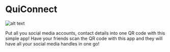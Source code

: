 # QuiConnect

![alt text](https://drive.google.com/file/d/16UfqyFI0jzPGkVWWqJlpb7G02yQW6mKp/view?usp=sharing)

Put all you social media accounts, contact details into one QR code with this simple app!
Have your friends scan the QR code with this app and they will have all your social media handles in one go!

